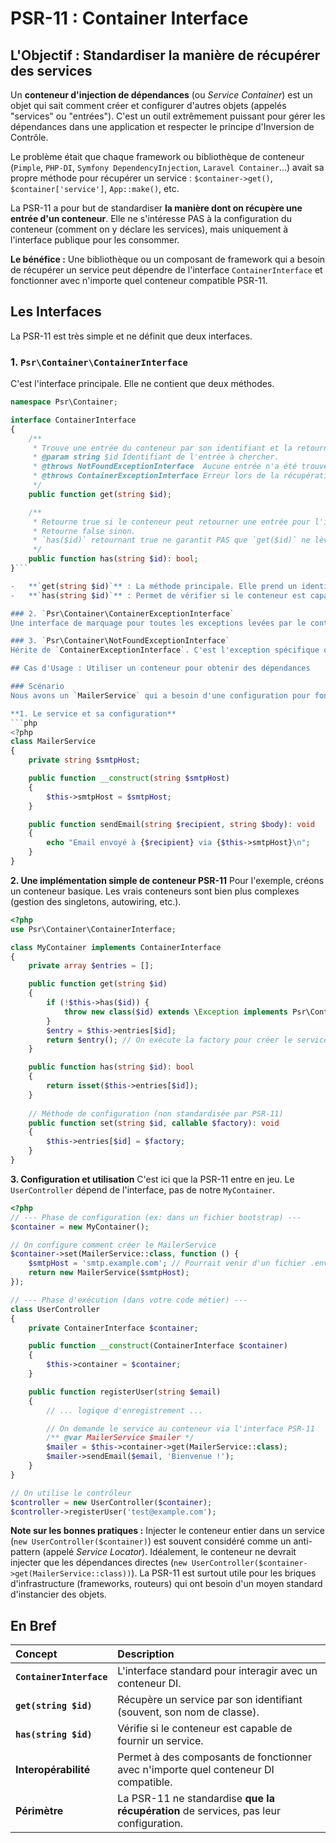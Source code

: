 # PSR-11 : Container Interface

## L'Objectif : Standardiser la manière de récupérer des services

Un **conteneur d'injection de dépendances** (ou *Service Container*) est un objet qui sait comment créer et configurer d'autres objets (appelés "services" ou "entrées"). C'est un outil extrêmement puissant pour gérer les dépendances dans une application et respecter le principe d'Inversion de Contrôle.

Le problème était que chaque framework ou bibliothèque de conteneur (`Pimple`, `PHP-DI`, `Symfony DependencyInjection`, `Laravel Container`...) avait sa propre méthode pour récupérer un service : `$container->get()`, `$container['service']`, `App::make()`, etc.

La PSR-11 a pour but de standardiser **la manière dont on récupère une entrée d'un conteneur**. Elle ne s'intéresse PAS à la configuration du conteneur (comment on y déclare les services), mais uniquement à l'interface publique pour les consommer.

**Le bénéfice :** Une bibliothèque ou un composant de framework qui a besoin de récupérer un service peut dépendre de l'interface `ContainerInterface` et fonctionner avec n'importe quel conteneur compatible PSR-11.

## Les Interfaces

La PSR-11 est très simple et ne définit que deux interfaces.

### 1. `Psr\Container\ContainerInterface`
C'est l'interface principale. Elle ne contient que deux méthodes.

```php
namespace Psr\Container;

interface ContainerInterface
{
    /**
     * Trouve une entrée du conteneur par son identifiant et la retourne.
     * @param string $id Identifiant de l'entrée à chercher.
     * @throws NotFoundExceptionInterface  Aucune entrée n'a été trouvée pour cet id.
     * @throws ContainerExceptionInterface Erreur lors de la récupération de l'entrée.
     */
    public function get(string $id);

    /**
     * Retourne true si le conteneur peut retourner une entrée pour l'identifiant donné.
     * Retourne false sinon.
     * `has($id)` retournant true ne garantit PAS que `get($id)` ne lèvera pas d'exception.
     */
    public function has(string $id): bool;
}```

-   **`get(string $id)`** : La méthode principale. Elle prend un identifiant (généralement le nom de la classe) et retourne l'instance du service correspondant.
-   **`has(string $id)`** : Permet de vérifier si le conteneur est capable de fournir un service pour un identifiant donné.

### 2. `Psr\Container\ContainerExceptionInterface`
Une interface de marquage pour toutes les exceptions levées par le conteneur, permettant de les attraper de manière générique.

### 3. `Psr\Container\NotFoundExceptionInterface`
Hérite de `ContainerExceptionInterface`. C'est l'exception spécifique qui **DOIT** être levée par `get()` si l'identifiant demandé n'existe pas dans le conteneur.

## Cas d'Usage : Utiliser un conteneur pour obtenir des dépendances

### Scénario
Nous avons un `MailerService` qui a besoin d'une configuration pour fonctionner. Un conteneur PSR-11 va nous fournir ce service déjà configuré.

**1. Le service et sa configuration**
```php
<?php
class MailerService
{
    private string $smtpHost;

    public function __construct(string $smtpHost)
    {
        $this->smtpHost = $smtpHost;
    }

    public function sendEmail(string $recipient, string $body): void
    {
        echo "Email envoyé à {$recipient} via {$this->smtpHost}\n";
    }
}
```

**2. Une implémentation simple de conteneur PSR-11**
Pour l'exemple, créons un conteneur basique. Les vrais conteneurs sont bien plus complexes (gestion des singletons, autowiring, etc.).
```php
<?php
use Psr\Container\ContainerInterface;

class MyContainer implements ContainerInterface
{
    private array $entries = [];

    public function get(string $id)
    {
        if (!$this->has($id)) {
            throw new class($id) extends \Exception implements Psr\Container\NotFoundExceptionInterface {};
        }
        $entry = $this->entries[$id];
        return $entry(); // On exécute la factory pour créer le service
    }

    public function has(string $id): bool
    {
        return isset($this->entries[$id]);
    }
    
    // Méthode de configuration (non standardisée par PSR-11)
    public function set(string $id, callable $factory): void
    {
        $this->entries[$id] = $factory;
    }
}
```

**3. Configuration et utilisation**
C'est ici que la PSR-11 entre en jeu. Le `UserController` dépend de l'interface, pas de notre `MyContainer`.

```php
<?php
// --- Phase de configuration (ex: dans un fichier bootstrap) ---
$container = new MyContainer();

// On configure comment créer le MailerService
$container->set(MailerService::class, function () {
    $smtpHost = 'smtp.example.com'; // Pourrait venir d'un fichier .env
    return new MailerService($smtpHost);
});

// --- Phase d'exécution (dans votre code métier) ---
class UserController
{
    private ContainerInterface $container;

    public function __construct(ContainerInterface $container)
    {
        $this->container = $container;
    }

    public function registerUser(string $email)
    {
        // ... logique d'enregistrement ...

        // On demande le service au conteneur via l'interface PSR-11
        /** @var MailerService $mailer */
        $mailer = $this->container->get(MailerService::class);
        $mailer->sendEmail($email, 'Bienvenue !');
    }
}

// On utilise le contrôleur
$controller = new UserController($container);
$controller->registerUser('test@example.com');
```

**Note sur les bonnes pratiques :**
Injecter le conteneur entier dans un service (`new UserController($container)`) est souvent considéré comme un anti-pattern (appelé *Service Locator*). Idéalement, le conteneur ne devrait injecter que les dépendances directes (`new UserController($container->get(MailerService::class))`). La PSR-11 est surtout utile pour les briques d'infrastructure (frameworks, routeurs) qui ont besoin d'un moyen standard d'instancier des objets.

## En Bref

| Concept | Description |
| :--- | :--- |
| **`ContainerInterface`** | L'interface standard pour interagir avec un conteneur DI. |
| **`get(string $id)`** | Récupère un service par son identifiant (souvent, son nom de classe). |
| **`has(string $id)`** | Vérifie si le conteneur est capable de fournir un service. |
| **Interopérabilité** | Permet à des composants de fonctionner avec n'importe quel conteneur DI compatible. |
| **Périmètre** | La PSR-11 ne standardise **que la récupération** de services, pas leur configuration. |